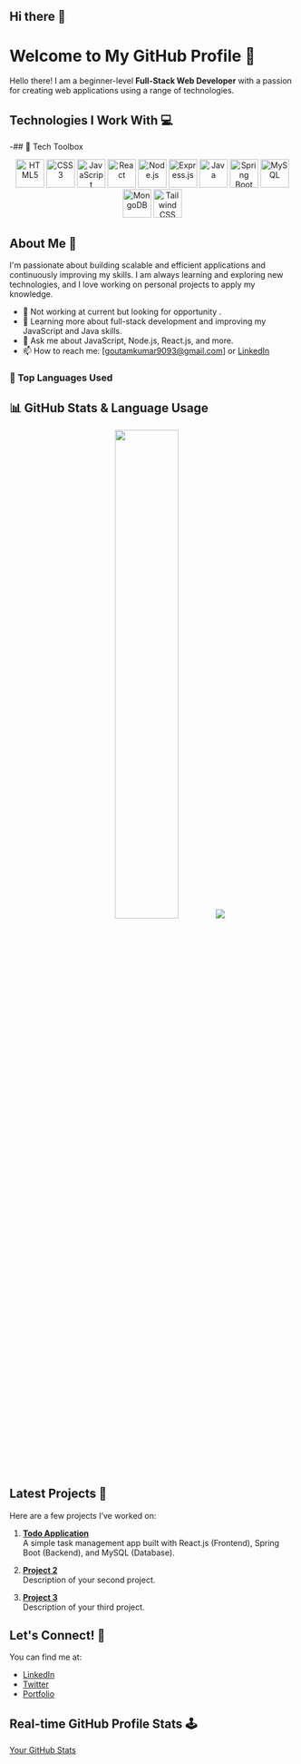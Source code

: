 ## Hi there 👋

<!--
**Goutam1404/Goutam1404** is a ✨ _special_ ✨ repository because its `README.md` (this file) appears on your GitHub profile.

Here are some ideas to get you started:

- 🔭 I’m currently working on ...
- 🌱 I’m currently learning ...
- 👯 I’m looking to collaborate on ...
- 🤔 I’m looking for help with ...
- 💬 Ask me about ...
- 📫 How to reach me: ...
- 😄 Pronouns: ...
- ⚡ Fun fact: ...
-->
# Welcome to My GitHub Profile 👋

Hello there! I am a beginner-level **Full-Stack Web Developer** with a passion for creating web applications using a range of technologies.

## Technologies I Work With 💻

-## 🧰 Tech Toolbox

<p align="center">
  <img src="https://cdn.jsdelivr.net/gh/devicons/devicon/icons/html5/html5-original.svg" width="50" height="50" alt="HTML5" />
  <img src="https://cdn.jsdelivr.net/gh/devicons/devicon/icons/css3/css3-original.svg" width="50" height="50" alt="CSS3" />
  <img src="https://cdn.jsdelivr.net/gh/devicons/devicon/icons/javascript/javascript-original.svg" width="50" height="50" alt="JavaScript" />
  <img src="https://cdn.jsdelivr.net/gh/devicons/devicon/icons/react/react-original.svg" width="50" height="50" alt="React" />
  <img src="https://cdn.jsdelivr.net/gh/devicons/devicon/icons/nodejs/nodejs-original.svg" width="50" height="50" alt="Node.js" />
  <img src="https://cdn.jsdelivr.net/gh/devicons/devicon/icons/express/express-original.svg" width="50" height="50" alt="Express.js" />
  <img src="https://cdn.jsdelivr.net/gh/devicons/devicon/icons/java/java-original.svg" width="50" height="50" alt="Java" />
  <img src="https://cdn.jsdelivr.net/gh/devicons/devicon/icons/spring/spring-original.svg" width="50" height="50" alt="Spring Boot" />
  <img src="https://cdn.jsdelivr.net/gh/devicons/devicon/icons/mysql/mysql-original.svg" width="50" height="50" alt="MySQL" />
  <img src="https://cdn.jsdelivr.net/gh/devicons/devicon/icons/mongodb/mongodb-original.svg" width="50" height="50" alt="MongoDB" />
  <img src="https://img.icons8.com/color/512w/tailwind_css.png" width="50" height="50" alt="Tailwind CSS" />
</p>

## About Me 🤔

I'm passionate about building scalable and efficient applications and continuously improving my skills. I am always learning and exploring new technologies, and I love working on personal projects to apply my knowledge.

- 🔭 Not working at current but looking for opportunity .
- 🌱 Learning more about full-stack development and improving my JavaScript and Java skills.
- 💬 Ask me about JavaScript, Node.js, React.js, and more.
- 📫 How to reach me: [goutamkumar9093@gmail.com] or [LinkedIn](https://www.linkedin.com/in/goutam-kumar-aa23a8257/)


### 💬 Top Languages Used

## 📊 GitHub Stats & Language Usage

<p align="center">
  <img src="https://github-readme-stats.vercel.app/api?username=Goutam1404&show_icons=true&count_private=true&theme=radical" width="47%" />
  <img src="https://github-readme-stats.vercel.app/api/top-langs/?username=Goutam1404&size_weight=0.5&count_weight=0.5&layout=compact&theme=radical" />
</p>


## Latest Projects 🚀

Here are a few projects I’ve worked on:

1. **[Todo Application](https://github.com/your-github-username/todo-application)**  
   A simple task management app built with React.js (Frontend), Spring Boot (Backend), and MySQL (Database).

2. **[Project 2](https://github.com/your-github-username/project-2)**  
   Description of your second project.

3. **[Project 3](https://github.com/your-github-username/project-3)**  
   Description of your third project.

## Let's Connect! 🤝

You can find me at:
- [LinkedIn](https://www.linkedin.com/in/goutam-kumar-aa23a8257/)
- [Twitter](https://twitter.com/gautam70477)
- [Portfolio](https://your-portfolio.com)

## Real-time GitHub Profile Stats 🕹️
[Your GitHub Stats](https://github-readme-stats.vercel.app/api?username=Goutam1404&show_icons=true&hide_title=true&count_private=true&theme=radical)

